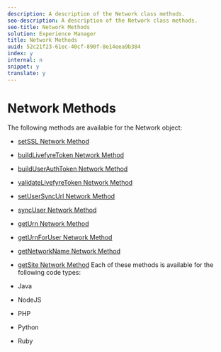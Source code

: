 ```yaml
---
description: A description of the Network class methods.
seo-description: A description of the Network class methods.
seo-title: Network Methods
solution: Experience Manager
title: Network Methods
uuid: 52c21f23-61ec-40cf-890f-8e14eea9b384
index: y
internal: n
snippet: y
translate: y
---
```


# Network Methods

The following methods are available for the Network object:

* [ setSSL Network Method](#r_setssl_method)
* [ buildLivefyreToken Network Method](#r_buildlivefyretoken_method)
* [ buildUserAuthToken Network Method](#r_builduserauthtoken_method)
* [ validateLivefyreToken Network Method](#validatelivefyretoken_method)
* [ setUserSyncUrl Network Method](#r_setusersyncurl_method)
* [ syncUser Network Method](#r_syncuser_method)
* [ getUrn Network Method](#r_geturn_method)
* [ getUrnForUser Network Method](#r_geturnforuser_method)
* [ getNetworkName Network Method](#r_getnetworkname_method)
* [ getSite Network Method](#r_getsite_method)
Each of these methods is available for the following code types:

* Java
* NodeJS
* PHP
* Python
* Ruby
